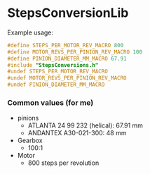 # StepsConversionLib

Example usage:

```c++
#define STEPS_PER_MOTOR_REV_MACRO 800
#define MOTOR_REVS_PER_PINION_REV_MACRO 100
#define PINION_DIAMETER_MM_MACRO 67.91
#include "StepsConversions.h"
#undef STEPS_PER_MOTOR_REV_MACRO
#undef MOTOR_REVS_PER_PINION_REV_MACRO
#undef PINION_DIAMETER_MM_MACRO
```

### Common values (for me)

- pinions
  - ATLANTA 24 99 232 (helical): 67.91 mm
  - ANDANTEX A30-021-300: 48 mm
- Gearbox
  - 100:1
- Motor
  - 800 steps per revolution

